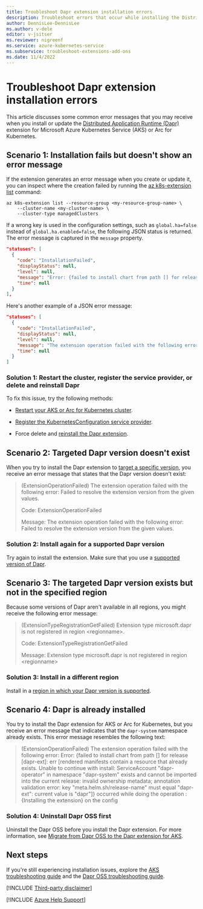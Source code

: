 ```yaml
---
title: Troubleshoot Dapr extension installation errors 
description: Troubleshoot errors that occur while installing the Distributed Application Runtime (Dapr) extension for Azure Kubernetes Service (AKS) or Arc for Kubernetes.
author: DennisLee-DennisLee
ms.author: v-dele
editor: v-jsitser
ms.reviewer: nigreenf
ms.service: azure-kubernetes-service
ms.subservice: troubleshoot-extensions-add-ons
ms.date: 11/4/2022
---
```


# Troubleshoot Dapr extension installation errors

This article discusses some common error messages that you may receive when you install or update the [Distributed Application Runtime (Dapr)](https://dapr.io/) extension for Microsoft Azure Kubernetes Service (AKS) or Arc for Kubernetes.

## Scenario 1: Installation fails but doesn't show an error message

If the extension generates an error message when you create or update it, you can inspect where the creation failed by running the [az k8s-extension list](/cli/azure/k8s-extension#az-k8s-extension-list) command:

```azurecli
az k8s-extension list --resource-group <my-resource-group-name> \
    --cluster-name <my-cluster-name> \
    --cluster-type managedClusters
```

If a wrong key is used in the configuration settings, such as `global.ha=false` instead of `global.ha.enabled=false`, the following JSON status is returned. The error message is captured in the `message` property.

```json
"statuses": [
  {
    "code": "InstallationFailed",
    "displayStatus": null,
    "level": null,
    "message": "Error: {failed to install chart from path [] for release [dapr-1]: err [template: dapr/charts/dapr_sidecar_injector/templates/dapr_sidecar_injector_poddisruptionbudget.yaml:1:17: executing \"dapr/charts/dapr_sidecar_injector/templates/dapr_sidecar_injector_poddisruptionbudget.yaml\" at <.Values.global.ha.enabled>: can't evaluate field enabled in type interface {}]} occurred while doing the operation : {Installing the extension} on the config",
    "time": null
  }
],
```

Here's another example of a JSON error message:

```json
"statuses": [
  {
    "code": "InstallationFailed",
    "displayStatus": null,
    "level": null,
    "message": "The extension operation failed with the following error: unable to add the configuration with configId {extension:microsoft-dapr} due to error: {error while adding the CRD configuration: error {failed to get the immutable configMap from the elevated namespace with err: configmaps 'extension-immutable-values' not found }}. (Code: ExtensionOperationFailed)",
    "time": null
  }
]
```

### Solution 1: Restart the cluster, register the service provider, or delete and reinstall Dapr

To fix this issue, try the following methods:

- [Restart your AKS or Arc for Kubernetes cluster](/azure/aks/start-stop-cluster).

- [Register the KubernetesConfiguration service provider](/azure/aks/dapr#register-the-kubernetesconfiguration-service-provider).

- Force delete and [reinstall the Dapr extension](/azure/aks/dapr).

## Scenario 2: Targeted Dapr version doesn't exist

When you try to install the Dapr extension to [target a specific version](/azure/aks/dapr#targeting-a-specific-dapr-version), you receive an error message that states that the Dapr version doesn't exist:

> (ExtensionOperationFailed) The extension operation failed with the following error:  Failed to resolve the extension version from the given values.
>
> Code: ExtensionOperationFailed
>
> Message: The extension operation failed with the following error:  Failed to resolve the extension version from the given values.

### Solution 2: Install again for a supported Dapr version

Try again to install the extension. Make sure that you use a [supported version of Dapr](/azure/aks/dapr#dapr-versions).

## Scenario 3: The targeted Dapr version exists but not in the specified region

Because some versions of Dapr aren't available in all regions, you might receive the following error message:

> (ExtensionTypeRegistrationGetFailed) Extension type microsoft.dapr is not registered in region \<regionname>.
>
> Code: ExtensionTypeRegistrationGetFailed
>
> Message: Extension type microsoft.dapr is not registered in region \<regionname>

### Solution 3: Install in a different region

Install in a [region in which your Dapr version is supported](/azure/aks/dapr#cloudsregions).

## Scenario 4: Dapr is already installed

You try to install the Dapr extension for AKS or Arc for Kubernetes, but you receive an error message that indicates that the `dapr-system` namespace already exists. This error message resembles the following text:

> (ExtensionOperationFailed) The extension operation failed with the following error:  Error: {failed to install chart from path [] for release [dapr-ext]: err [rendered manifests contain a resource that already exists. Unable to continue with install: ServiceAccount "dapr-operator" in namespace "dapr-system" exists and cannot be imported into the current release: invalid ownership metadata; annotation validation error: key "meta.helm.sh/release-name" must equal "dapr-ext": current value is "dapr"]} occurred while doing the operation : {Installing the extension} on the config

### Solution 4: Uninstall Dapr OSS first

Uninstall the Dapr OSS before you install the Dapr extension. For more information, see [Migrate from Dapr OSS to the Dapr extension for AKS](/azure/aks/dapr-migration).

## Next steps

If you're still experiencing installation issues, explore the [AKS troubleshooting guide](/azure/aks/troubleshooting) and the [Dapr OSS troubleshooting guide](https://docs.dapr.io/operations/troubleshooting/common_issues/).

[!INCLUDE [Third-party disclaimer](../../includes/third-party-disclaimer.md)]

[!INCLUDE [Azure Help Support](../../includes/azure-help-support.md)]
